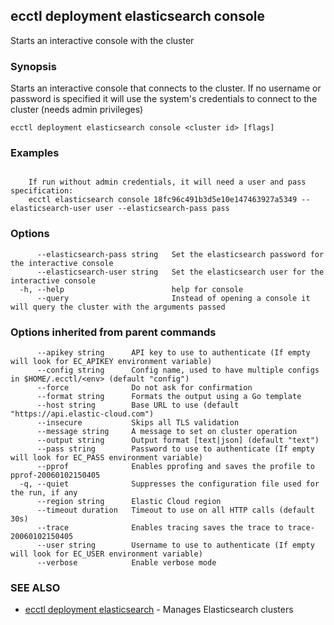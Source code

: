 ## ecctl deployment elasticsearch console

Starts an interactive console with the cluster

### Synopsis

Starts an interactive console that connects to the cluster. If no username or password is specified
it will use the system's credentials to connect to the cluster (needs admin privileges)

```
ecctl deployment elasticsearch console <cluster id> [flags]
```

### Examples

```

	If run without admin credentials, it will need a user and pass specification:
    ecctl elasticsearch console 18fc96c491b3d5e10e147463927a5349 --elasticsearch-user user --elasticsearch-pass pass

```

### Options

```
      --elasticsearch-pass string   Set the elasticsearch password for the interactive console
      --elasticsearch-user string   Set the elasticsearch user for the interactive console
  -h, --help                        help for console
      --query                       Instead of opening a console it will query the cluster with the arguments passed
```

### Options inherited from parent commands

```
      --apikey string      API key to use to authenticate (If empty will look for EC_APIKEY environment variable)
      --config string      Config name, used to have multiple configs in $HOME/.ecctl/<env> (default "config")
      --force              Do not ask for confirmation
      --format string      Formats the output using a Go template
      --host string        Base URL to use (default "https://api.elastic-cloud.com")
      --insecure           Skips all TLS validation
      --message string     A message to set on cluster operation
      --output string      Output format [text|json] (default "text")
      --pass string        Password to use to authenticate (If empty will look for EC_PASS environment variable)
      --pprof              Enables pprofing and saves the profile to pprof-20060102150405
  -q, --quiet              Suppresses the configuration file used for the run, if any
      --region string      Elastic Cloud region
      --timeout duration   Timeout to use on all HTTP calls (default 30s)
      --trace              Enables tracing saves the trace to trace-20060102150405
      --user string        Username to use to authenticate (If empty will look for EC_USER environment variable)
      --verbose            Enable verbose mode
```

### SEE ALSO

* [ecctl deployment elasticsearch](ecctl_deployment_elasticsearch.md)	 - Manages Elasticsearch clusters


